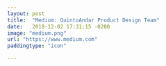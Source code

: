 ```yaml
---
layout: post
title:  "Medium: QuintoAndar Product Design Team"
date:   2018-12-02 17:31:15 -0200
image: "medium.png"
url: "https://www.medium.com"
paddingtype: "icon"

---
```

